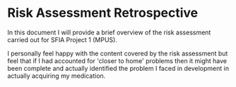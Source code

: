 # Risk Assessment Retrospective

In this document I will provide a brief overview of the risk assessment carried out for SFIA Project 1 (MPUS).



I personally feel happy with the content covered by the risk assessment but feel that if I had accounted for 'closer to home' problems then it might have been complete and actually identified the problem I faced in development in actually acquiring my medication.


